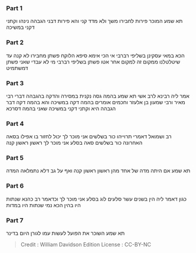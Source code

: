 
### Part 1
תא שמע המוכר פירות לחבירו משך ולא מדד קני והא פירות דבני הגבהה נינהו וקתני דקני במשיכה

### Part 2
הכא במאי עסקינן בשליפי רברבי אי הכי אימא סיפא הלוקח פשתן מחבירו לא קנה עד שיטלטלנו ממקום זה למקום אחר אטו פשתן בשליפי רברבי מי לא עבדי שאני פשתן דמשתמיט

### Part 3
אמר ליה רבינא לרב אשי תא שמע בהמה גסה נקנית במסירה והדקה בהגבהה דברי רבי מאיר ורבי שמעון בן אלעזר וחכמים אומרים בהמה דקה במשיכה והא בהמה דקה דבר הגבהה היא וקתני דקני במשיכה שאני בהמה דסרכא

### Part 4
רב ושמואל דאמרי תרוייהו כור בשלשים אני מוכר לך יכול לחזור בו אפילו בסאה האחרונה כור בשלשים סאה בסלע אני מוכר לך ראשון ראשון קנה

### Part 5
תא שמע אם היתה מדה של אחד מהן ראשון ראשון קנה ואף על גב דלא נתמלאה המדה

### Part 6
כגון דאמר ליה הין בשנים עשר סלעים לוג בסלע אני מוכר לך וכדאמר רב כהנא שנתות היו בהין הכא נמי שנתות היו במדות

### Part 7
תא שמע השוכר את הפועל לעשות עמו לגורן היום בדינר

>Credit : William Davidson Edition
>License : CC-BY-NC